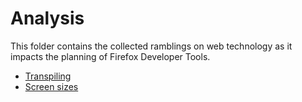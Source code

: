 # Analysis

This folder contains the collected ramblings on web technology as it impacts the planning of Firefox Developer Tools.

* [Transpiling](./transpilers.md)
* [Screen sizes](./screen-sizes.md)


